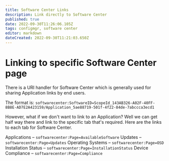 ```yaml
---
title: Software Center Links
description: Link directly to Software Center
published: true
date: 2022-09-30T11:26:06.105Z
tags: configmgr, software center
editor: markdown
dateCreated: 2022-09-30T11:21:03.650Z
---
```


# Linking to specific Software Center page
There is a URI handler for Software Center which is generally used for sharing Application links by end users.

The format is: 
`softwarecenter:SoftwareID=ScopeId_143AB326-A02F-40FF-8B8E-AD7E2A423159/Application_5ae88719-501f-4f22-84de-7abccca3ecd1`

However, what if we don't want to link to an Application? Well we can get half way there and link to the specific tab that's required.
Here are the links to each tab for Software Center.

Applications – `softwarecenter:Page=AvailableSoftware`
Updates – `softwarecenter:Page=Updates`
Operating Systems – `softwarecenter:Page=OSD`
Installation Status – `softwarecenter:Page=InstallationStatus`
Device Compliance –  `softwarecenter:Page=Compliance`
